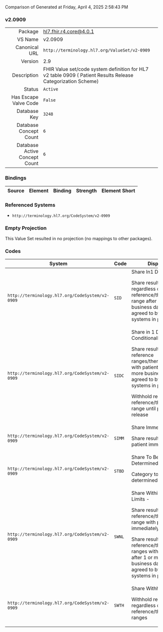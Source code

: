 Comparison of 
Generated at Friday, April 4, 2025 2:58:43 PM

### v2.0909

|      |     |
| ---: | --- |
| Package | hl7.fhir.r4.core@4.0.1 |
| VS Name | v2.0909 |
| Canonical URL | `http://terminology.hl7.org/ValueSet/v2-0909` |
| Version | 2.9 |
| Description | FHIR Value set/code system definition for HL7 v2 table 0909 ( Patient Results Release Categorization Scheme) |
| Status | `Active` |
| Has Escape Valve Code | `False` |
| Database Key | `3248` |
| Database Concept Count | `6` |
| Database Active Concept Count | `6` |
### Bindings

| Source | Element | Binding | Strength | Element Short |
| ------ | ------- | ------- | -------- | ------------- |

### Referenced Systems

* `http://terminology.hl7.org/CodeSystem/v2-0909`
### Empty Projection

This Value Set resulted in no projection (no mappings to other packages).

### Codes

| System | Code | Display |
| ------ | ---- | ------- |
| `http://terminology.hl7.org/CodeSystem/v2-0909` | `SID` | Share In1 Day -<p>Share result regardless of reference/therapeutic range after 1 or more business day as agreed to by the systems in play. |
| `http://terminology.hl7.org/CodeSystem/v2-0909` | `SIDC` | Share in 1 Day Conditionally -<p>Share result in reference ranges/therapeutic with patient after 1 or more business day as agreed to by the systems in play.<p>Withhold result out of reference/therapeutic range until physician release |
| `http://terminology.hl7.org/CodeSystem/v2-0909` | `SIMM` | Share Immediately -<p>Share result with patient immediately |
| `http://terminology.hl7.org/CodeSystem/v2-0909` | `STBD` | Share To Be Determined -<p>Category to be determined |
| `http://terminology.hl7.org/CodeSystem/v2-0909` | `SWNL` | Share Within Normal Limits -<p>Share result in reference/therapeutic range with patient immediately<p>Share result out of reference/therapeutic ranges with patient after 1 or more business day as agreed to by the systems in play. |
| `http://terminology.hl7.org/CodeSystem/v2-0909` | `SWTH` | Share Withhold -<p>Withhold result regardless of reference/therapeutic ranges |

